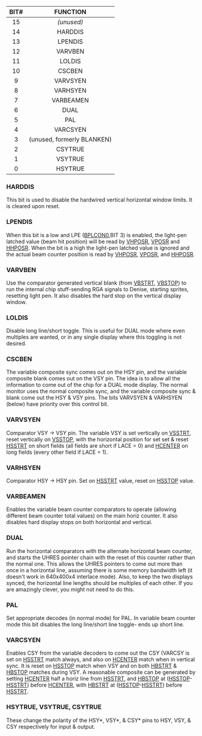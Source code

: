 | BIT#  | FUNCTION                   |
|:-----:|:--------------------------:|
| 15    | _(unused)_                   |
| 14    | HARDDIS                    |
| 13    | LPENDIS                    |
| 12    | VARVBEN                    |
| 11    | LOLDIS                     |
| 10    | CSCBEN                     |
| 9     | VARVSYEN                   |
| 8     | VARHSYEN                   |
| 7     | VARBEAMEN                  |
| 6     | DUAL                       |
| 5     | PAL                        |
| 4     | VARCSYEN                   |
| 3     | (unused, formerly BLANKEN) |
| 2     | CSYTRUE                    |
| 1     | VSYTRUE                    |
| 0     | HSYTRUE                    |


### HARDDIS
This bit is used to disable the hardwired vertical horizontal
window limits. It is cleared upon reset.

### LPENDIS
When this bit is a low and LPE ([BPLCON0](BPLCON0.md),BIT 3) is enabled, the
light-pen latched value (beam hit position) will be read by
[VHPOSR](VHPOSR.md), [VPOSR](VPOSR.md) and [HHPOSR](HHPOSR.md). When
the bit is a high the light-pen latched value is ignored and
the actual beam counter position is read by [VHPOSR](VHPOSR.md), [VPOSR](VPOSR.md), and
[HHPOSR](HHPOSR.md).

### VARVBEN
Use the comparator generated vertical blank (from [VBSTRT](VBSTOP.md), [VBSTOP](VBSTOP.md))
to run the internal chip stuff-sending RGA signals to Denise,
starting sprites, resetting light pen. It also disables the hard
stop on the vertical display window.

### LOLDIS
Disable long line/short toggle. This is useful for DUAL mode
where even multiples are wanted, or in any single display
where this toggling is not desired.

### CSCBEN
The variable composite sync comes out on the HSY pin, and the
variable composite blank comes out on the VSY pin. The idea is
to allow all the information to come out of the chip for a
DUAL mode display. The normal monitor uses the normal composite
sync, and the variable composite sync & blank come out the HSY &
VSY pins. The bits VARVSYEN & VARHSYEN (below) have priority over
this control bit.

### VARVSYEN
Comparator VSY -> VSY pin. The variable VSY is set vertically on
[VSSTRT](HSSTRT.md), reset vertically on [VSSTOP](VSSTOP.md), with the horizontal position
for set set & reset [HSSTRT](HSSTRT.md) on short fields (all fields are short
if LACE = 0) and [HCENTER](HCENTER.md) on long fields (every other field if LACE = 1).

### VARHSYEN
Comparator HSY -> HSY pin. Set on [HSSTRT](HSSTRT.md) value, reset on [HSSTOP](HSSTOP.md)
value.

### VARBEAMEN
Enables the variable beam counter comparators to operate
(allowing different beam counter total values) on the main horiz
counter. It also disables hard display stops on both horizontal
and vertical.

### DUAL
Run the horizontal comparators with the alternate horizontal beam
counter, and starts the UHRES pointer chain with the reset of
this counter rather than the normal one. This allows the UHRES
pointers to come out more than once in a horizontal line,
assuming there is some memory bandwidth left (it doesn't work in
640x400x4 interlace mode). Also, to keep the two displays synced,
the horizontal line lengths should be multiples of each other.
If you are amazingly clever, you might not need to do this.

### PAL
Set appropriate decodes (in normal mode) for PAL. In variable
beam counter mode this bit disables the long line/short line
toggle- ends up short line.

### VARCSYEN
Enables CSY from the variable decoders to come out the CSY
(VARCSY is set on [HSSTRT](HSSTRT.md) match always, and also on [HCENTER](HCENTER.md)
match when in vertical sync. It is reset on [HSSTOP](HSSTOP.md) match when VSY
and on both [HBSTRT](HBSTOP.md) & [HBSTOP](HBSTOP.md) matches during VSY. A reasonable
composite can be generated by setting [HCENTER](HCENTER.md) half a horiz line
from [HSSTRT](HSSTRT.md), and [HBSTOP](HBSTOP.md) at ([HSSTOP](HSSTOP.md)-[HSSTRT](HSSTRT.md)) before [HCENTER](HCENTER.md), with
[HBSTRT](HBSTOP.md) at ([HSSTOP](HSSTOP.md)-[HSSTRT](HSSTRT.md)) before [HSSTRT](HSSTRT.md).

### HSYTRUE, VSYTRUE, CSYTRUE
These change the polarity of the
HSY*, VSY*, & CSY* pins to HSY, VSY, & CSY respectively for
input & output.
